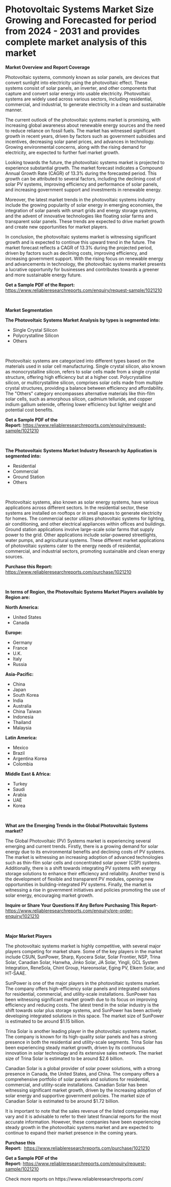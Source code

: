 <p><h1>Photovoltaic Systems Market Size Growing and Forecasted for period from 2024 - 2031 and provides complete market analysis of this market</h1></p><p><strong>Market Overview and Report Coverage</strong></p>
<p><p>Photovoltaic systems, commonly known as solar panels, are devices that convert sunlight into electricity using the photovoltaic effect. These systems consist of solar panels, an inverter, and other components that capture and convert solar energy into usable electricity. Photovoltaic systems are widely used across various sectors, including residential, commercial, and industrial, to generate electricity in a clean and sustainable manner.</p><p>The current outlook of the photovoltaic systems market is promising, with increasing global awareness about renewable energy sources and the need to reduce reliance on fossil fuels. The market has witnessed significant growth in recent years, driven by factors such as government subsidies and incentives, decreasing solar panel prices, and advances in technology. Growing environmental concerns, along with the rising demand for electricity, are expected to further fuel market growth.</p><p>Looking towards the future, the photovoltaic systems market is projected to experience substantial growth. The market forecast indicates a Compound Annual Growth Rate (CAGR) of 13.3% during the forecasted period. This growth can be attributed to several factors, including the declining cost of solar PV systems, improving efficiency and performance of solar panels, and increasing government support and investments in renewable energy.</p><p>Moreover, the latest market trends in the photovoltaic systems industry include the growing popularity of solar energy in emerging economies, the integration of solar panels with smart grids and energy storage systems, and the advent of innovative technologies like floating solar farms and transparent solar panels. These trends are expected to drive market growth and create new opportunities for market players.</p><p>In conclusion, the photovoltaic systems market is witnessing significant growth and is expected to continue this upward trend in the future. The market forecast reflects a CAGR of 13.3% during the projected period, driven by factors such as declining costs, improving efficiency, and increasing government support. With the rising focus on renewable energy and advancements in technology, the photovoltaic systems market presents a lucrative opportunity for businesses and contributes towards a greener and more sustainable energy future.</p></p>
<p><strong>Get a Sample PDF of the Report:</strong> <a href="https://www.reliableresearchreports.com/enquiry/request-sample/1021210">https://www.reliableresearchreports.com/enquiry/request-sample/1021210</a></p>
<p>&nbsp;</p>
<p><strong>Market Segmentation</strong></p>
<p><strong>The Photovoltaic Systems Market Analysis by types is segmented into:</strong></p>
<p><ul><li>Single Crystal Silicon</li><li>Polycrystalline Silicon</li><li>Others</li></ul></p>
<p>&nbsp;</p>
<p><p>Photovoltaic systems are categorized into different types based on the materials used in solar cell manufacturing. Single crystal silicon, also known as monocrystalline silicon, refers to solar cells made from a single crystal structure, offering high efficiency but at a higher cost. Polycrystalline silicon, or multicrystalline silicon, comprises solar cells made from multiple crystal structures, providing a balance between efficiency and affordability. The "Others" category encompasses alternative materials like thin-film solar cells, such as amorphous silicon, cadmium telluride, and copper indium gallium selenide, offering lower efficiency but lighter weight and potential cost benefits.</p></p>
<p><strong>Get a Sample PDF of the Report:</strong>&nbsp;<a href="https://www.reliableresearchreports.com/enquiry/request-sample/1021210">https://www.reliableresearchreports.com/enquiry/request-sample/1021210</a></p>
<p>&nbsp;</p>
<p><strong>The Photovoltaic Systems Market Industry Research by Application is segmented into:</strong></p>
<p><ul><li>Residential</li><li>Commercial</li><li>Ground Station</li><li>Others</li></ul></p>
<p>&nbsp;</p>
<p><p>Photovoltaic systems, also known as solar energy systems, have various applications across different sectors. In the residential sector, these systems are installed on rooftops or in small spaces to generate electricity for homes. The commercial sector utilizes photovoltaic systems for lighting, air conditioning, and other electrical appliances within offices and buildings. Ground station applications involve large-scale solar farms that supply power to the grid. Other applications include solar-powered streetlights, water pumps, and agricultural systems. These different market applications of photovoltaic systems cater to the energy needs of residential, commercial, and industrial sectors, promoting sustainable and clean energy sources.</p></p>
<p><strong>Purchase this Report:</strong>&nbsp; <a href="https://www.reliableresearchreports.com/purchase/1021210">https://www.reliableresearchreports.com/purchase/1021210</a></p>
<p>&nbsp;</p>
<p><strong>In terms of Region, the Photovoltaic Systems Market Players available by Region are:</strong></p>
<p>
    <p> <strong> North America: </strong>
        <ul>
            <li>United States</li>
            <li>Canada</li>
        </ul>
        </p> 
    <p> <strong> Europe: </strong>
        <ul>
            <li>Germany</li>
            <li>France</li>
            <li>U.K.</li>
            <li>Italy</li>
            <li>Russia</li>
        </ul>
        </p> 
    <p> <strong> Asia-Pacific: </strong>
        <ul>
            <li>China</li>
            <li>Japan</li>
            <li>South Korea</li>
            <li>India</li>
            <li>Australia</li>
            <li>China Taiwan</li>
            <li>Indonesia</li>
            <li>Thailand</li>
            <li>Malaysia</li>
        </ul>
        </p> 
    <p> <strong> Latin America: </strong>
        <ul>
            <li>Mexico</li>
            <li>Brazil</li>
            <li>Argentina Korea</li>
            <li>Colombia</li>
        </ul>
        </p> 
    <p> <strong> Middle East & Africa: </strong>
        <ul>
            <li>Turkey</li>
            <li>Saudi</li>
            <li>Arabia</li>
            <li>UAE</li>
            <li>Korea</li>
        </ul>
    </p>
    </p>
<p>&nbsp;</p>
<p><strong>What are the Emerging Trends in the Global Photovoltaic Systems market?</strong></p>
<p><p>The Global Photovoltaic (PV) Systems market is experiencing several emerging and current trends. Firstly, there is a growing demand for solar energy due to its environmental benefits and declining costs of PV systems. The market is witnessing an increasing adoption of advanced technologies such as thin-film solar cells and concentrated solar power (CSP) systems. Additionally, there is a shift towards integrating PV systems with energy storage solutions to enhance their efficiency and reliability. Another trend is the development of flexible and transparent PV modules, opening new opportunities in building-integrated PV systems. Finally, the market is witnessing a rise in government initiatives and policies promoting the use of solar energy, encouraging market growth.</p></p>
<p><strong>Inquire or Share Your Questions If Any Before Purchasing This Report</strong>- <a href="https://www.reliableresearchreports.com/enquiry/pre-order-enquiry/1021210">https://www.reliableresearchreports.com/enquiry/pre-order-enquiry/1021210</a></p>
<p>&nbsp;</p>
<p><strong>Major Market Players</strong></p>
<p><p>The photovoltaic systems market is highly competitive, with several major players competing for market share. Some of the key players in the market include CSUN, SunPower, Sharp, Kyocera Solar, Solar Frontier, NSP, Trina Solar, Canadian Solar, Hanwha, Jinko Solar, JA Solar, Yingli, GCL System Integration, ReneSola, Chint Group, Hareonsolar, Eging PV, Elkem Solar, and HT-SAAE.</p><p>SunPower is one of the major players in the photovoltaic systems market. The company offers high-efficiency solar panels and integrated solutions for residential, commercial, and utility-scale installations. SunPower has been witnessing significant market growth due to its focus on improving efficiency and reducing costs. The latest trend in the solar industry is the shift towards solar plus storage systems, and SunPower has been actively developing integrated solutions in this space. The market size of SunPower is estimated to be around $1.15 billion.</p><p>Trina Solar is another leading player in the photovoltaic systems market. The company is known for its high-quality solar panels and has a strong presence in both the residential and utility-scale segments. Trina Solar has been experiencing steady market growth, driven by its continuous innovation in solar technology and its extensive sales network. The market size of Trina Solar is estimated to be around $2.6 billion.</p><p>Canadian Solar is a global provider of solar power solutions, with a strong presence in Canada, the United States, and China. The company offers a comprehensive portfolio of solar panels and solutions for residential, commercial, and utility-scale installations. Canadian Solar has been witnessing significant market growth, driven by the increasing adoption of solar energy and supportive government policies. The market size of Canadian Solar is estimated to be around $1.72 billion.</p><p>It is important to note that the sales revenue of the listed companies may vary and it is advisable to refer to their latest financial reports for the most accurate information. However, these companies have been experiencing steady growth in the photovoltaic systems market and are expected to continue to expand their market presence in the coming years.</p></p>
<p><strong>Purchase this Report:</strong>&nbsp;&nbsp;<a href="https://www.reliableresearchreports.com/purchase/1021210">https://www.reliableresearchreports.com/purchase/1021210</a></p>
<p></p>
<p><strong>Get a Sample PDF of the Report:</strong>&nbsp;<a href="https://www.reliableresearchreports.com/enquiry/request-sample/1021210">https://www.reliableresearchreports.com/enquiry/request-sample/1021210</a></p>
<p>Check more reports on https://www.reliableresearchreports.com/</p>